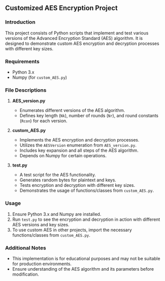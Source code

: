 
## Customized AES Encryption Project

### Introduction
This project consists of Python scripts that implement and test various versions of the Advanced Encryption Standard (AES) algorithm. It is designed to demonstrate custom AES encryption and decryption processes with different key sizes.

### Requirements
- Python 3.x
- Numpy (for `custom_AES.py`)

### File Descriptions
1. **AES_version.py**
   - Enumerates different versions of the AES algorithm.
   - Defines key length (`Nk`), number of rounds (`Nr`), and round constants (`Rcon`) for each version.

2. **custom_AES.py**
   - Implements the AES encryption and decryption processes.
   - Utilizes the `AESVersion` enumeration from `AES_version.py`.
   - Includes key expansion and all steps of the AES algorithm.
   - Depends on Numpy for certain operations.

3. **test.py**
   - A test script for the AES functionality.
   - Generates random bytes for plaintext and keys.
   - Tests encryption and decryption with different key sizes.
   - Demonstrates the usage of functions/classes from `custom_AES.py`.

### Usage
1. Ensure Python 3.x and Numpy are installed.
2. Run `test.py` to see the encryption and decryption in action with different AES versions and key sizes.
3. To use custom AES in other projects, import the necessary functions/classes from `custom_AES.py`.

### Additional Notes
- This implementation is for educational purposes and may not be suitable for production environments.
- Ensure understanding of the AES algorithm and its parameters before modification.
